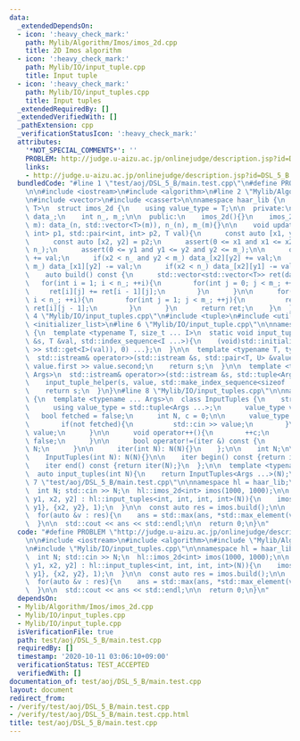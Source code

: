 ```yaml
---
data:
  _extendedDependsOn:
  - icon: ':heavy_check_mark:'
    path: Mylib/Algorithm/Imos/imos_2d.cpp
    title: 2D Imos algorithm
  - icon: ':heavy_check_mark:'
    path: Mylib/IO/input_tuple.cpp
    title: Input tuple
  - icon: ':heavy_check_mark:'
    path: Mylib/IO/input_tuples.cpp
    title: Input tuples
  _extendedRequiredBy: []
  _extendedVerifiedWith: []
  _pathExtension: cpp
  _verificationStatusIcon: ':heavy_check_mark:'
  attributes:
    '*NOT_SPECIAL_COMMENTS*': ''
    PROBLEM: http://judge.u-aizu.ac.jp/onlinejudge/description.jsp?id=DSL_5_B
    links:
    - http://judge.u-aizu.ac.jp/onlinejudge/description.jsp?id=DSL_5_B
  bundledCode: "#line 1 \"test/aoj/DSL_5_B/main.test.cpp\"\n#define PROBLEM \"http://judge.u-aizu.ac.jp/onlinejudge/description.jsp?id=DSL_5_B\"\
    \n\n#include <iostream>\n#include <algorithm>\n#line 2 \"Mylib/Algorithm/Imos/imos_2d.cpp\"\
    \n#include <vector>\n#include <cassert>\n\nnamespace haar_lib {\n  template <typename\
    \ T>\n  struct imos_2d {\n    using value_type = T;\n\n  private:\n    std::vector<std::vector<T>>\
    \ data_;\n    int n_, m_;\n\n  public:\n    imos_2d(){}\n    imos_2d(int n, int\
    \ m): data_(n, std::vector<T>(m)), n_(n), m_(m){}\n\n    void update(std::pair<int,\
    \ int> p1, std::pair<int, int> p2, T val){\n      const auto [x1, y1] = p1;\n\
    \      const auto [x2, y2] = p2;\n      assert(0 <= x1 and x1 <= x2 and x2 <=\
    \ n_);\n      assert(0 <= y1 and y1 <= y2 and y2 <= m_);\n\n      data_[x1][y1]\
    \ += val;\n      if(x2 < n_ and y2 < m_) data_[x2][y2] += val;\n      if(y2 <\
    \ m_) data_[x1][y2] -= val;\n      if(x2 < n_) data_[x2][y1] -= val;\n    }\n\n\
    \    auto build() const {\n      std::vector<std::vector<T>> ret(data_);\n   \
    \   for(int i = 1; i < n_; ++i){\n        for(int j = 0; j < m_; ++j){\n     \
    \     ret[i][j] += ret[i - 1][j];\n        }\n      }\n\n      for(int i = 0;\
    \ i < n_; ++i){\n        for(int j = 1; j < m_; ++j){\n          ret[i][j] +=\
    \ ret[i][j - 1];\n        }\n      }\n      return ret;\n    }\n  };\n}\n#line\
    \ 4 \"Mylib/IO/input_tuples.cpp\"\n#include <tuple>\n#include <utility>\n#include\
    \ <initializer_list>\n#line 6 \"Mylib/IO/input_tuple.cpp\"\n\nnamespace haar_lib\
    \ {\n  template <typename T, size_t ... I>\n  static void input_tuple_helper(std::istream\
    \ &s, T &val, std::index_sequence<I ...>){\n    (void)std::initializer_list<int>{(void(s\
    \ >> std::get<I>(val)), 0) ...};\n  }\n\n  template <typename T, typename U>\n\
    \  std::istream& operator>>(std::istream &s, std::pair<T, U> &value){\n    s >>\
    \ value.first >> value.second;\n    return s;\n  }\n\n  template <typename ...\
    \ Args>\n  std::istream& operator>>(std::istream &s, std::tuple<Args ...> &value){\n\
    \    input_tuple_helper(s, value, std::make_index_sequence<sizeof ... (Args)>());\n\
    \    return s;\n  }\n}\n#line 8 \"Mylib/IO/input_tuples.cpp\"\n\nnamespace haar_lib\
    \ {\n  template <typename ... Args>\n  class InputTuples {\n    struct iter {\n\
    \      using value_type = std::tuple<Args ...>;\n      value_type value;\n   \
    \   bool fetched = false;\n      int N, c = 0;\n\n      value_type operator*(){\n\
    \        if(not fetched){\n          std::cin >> value;\n        }\n        return\
    \ value;\n      }\n\n      void operator++(){\n        ++c;\n        fetched =\
    \ false;\n      }\n\n      bool operator!=(iter &) const {\n        return c <\
    \ N;\n      }\n\n      iter(int N): N(N){}\n    };\n\n    int N;\n\n  public:\n\
    \    InputTuples(int N): N(N){}\n\n    iter begin() const {return iter(N);}\n\
    \    iter end() const {return iter(N);}\n  };\n\n  template <typename ... Args>\n\
    \  auto input_tuples(int N){\n    return InputTuples<Args ...>(N);\n  }\n}\n#line\
    \ 7 \"test/aoj/DSL_5_B/main.test.cpp\"\n\nnamespace hl = haar_lib;\n\nint main(){\n\
    \  int N; std::cin >> N;\n  hl::imos_2d<int> imos(1000, 1000);\n\n  for(auto [x1,\
    \ y1, x2, y2] : hl::input_tuples<int, int, int, int>(N)){\n    imos.update({x1,\
    \ y1}, {x2, y2}, 1);\n  }\n\n  const auto res = imos.build();\n\n  int ans = 0;\n\
    \  for(auto &v : res){\n    ans = std::max(ans, *std::max_element(v.begin(), v.end()));\n\
    \  }\n\n  std::cout << ans << std::endl;\n\n  return 0;\n}\n"
  code: "#define PROBLEM \"http://judge.u-aizu.ac.jp/onlinejudge/description.jsp?id=DSL_5_B\"\
    \n\n#include <iostream>\n#include <algorithm>\n#include \"Mylib/Algorithm/Imos/imos_2d.cpp\"\
    \n#include \"Mylib/IO/input_tuples.cpp\"\n\nnamespace hl = haar_lib;\n\nint main(){\n\
    \  int N; std::cin >> N;\n  hl::imos_2d<int> imos(1000, 1000);\n\n  for(auto [x1,\
    \ y1, x2, y2] : hl::input_tuples<int, int, int, int>(N)){\n    imos.update({x1,\
    \ y1}, {x2, y2}, 1);\n  }\n\n  const auto res = imos.build();\n\n  int ans = 0;\n\
    \  for(auto &v : res){\n    ans = std::max(ans, *std::max_element(v.begin(), v.end()));\n\
    \  }\n\n  std::cout << ans << std::endl;\n\n  return 0;\n}\n"
  dependsOn:
  - Mylib/Algorithm/Imos/imos_2d.cpp
  - Mylib/IO/input_tuples.cpp
  - Mylib/IO/input_tuple.cpp
  isVerificationFile: true
  path: test/aoj/DSL_5_B/main.test.cpp
  requiredBy: []
  timestamp: '2020-10-11 03:06:10+09:00'
  verificationStatus: TEST_ACCEPTED
  verifiedWith: []
documentation_of: test/aoj/DSL_5_B/main.test.cpp
layout: document
redirect_from:
- /verify/test/aoj/DSL_5_B/main.test.cpp
- /verify/test/aoj/DSL_5_B/main.test.cpp.html
title: test/aoj/DSL_5_B/main.test.cpp
---
```

